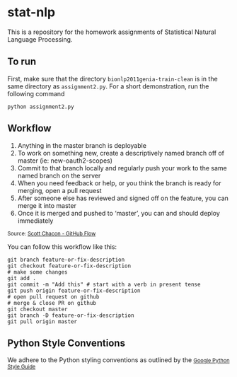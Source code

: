 stat-nlp
========

This is a repository for the homework assignments of Statistical Natural Language Processing.

To run
------------------
First, make sure that the directory `bionlp2011genia-train-clean` is in the same directory as `assignment2.py`. For a short demonstration, run the following command
```
python assignment2.py
```

Workflow
------------------

1. Anything in the master branch is deployable
2. To work on something new, create a descriptively named branch off of master (ie: new-oauth2-scopes)
3. Commit to that branch locally and regularly push your work to the same named branch on the server
4. When you need feedback or help, or you think the branch is ready for merging, open a pull request
5. After someone else has reviewed and signed off on the feature, you can merge it into master
6. Once it is merged and pushed to ‘master’, you can and should deploy immediately

<small>Source: [Scott Chacon - GitHub Flow](http://scottchacon.com/2011/08/31/github-flow.html)</small>

You can follow this workflow like this:

```
git branch feature-or-fix-description
git checkout feature-or-fix-description
# make some changes
git add .
git commit -m "Add this" # start with a verb in present tense
git push origin feature-or-fix-description
# open pull request on github
# merge & close PR on github
git checkout master
git branch -D feature-or-fix-description
git pull origin master
```

Python Style Conventions
------------------

We adhere to the Python styling conventions as outlined by the <small>[Google Python Style Guide](https://google-styleguide.googlecode.com/svn/trunk/pyguide.html)</small>
